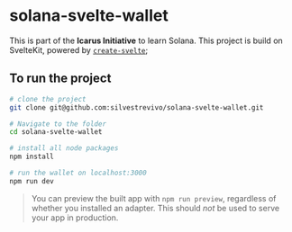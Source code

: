 # solana-svelte-wallet

This is part of the **Icarus Initiative** to learn Solana. This project is build on SvelteKit, powered by [`create-svelte`](https://github.com/sveltejs/kit/tree/master/packages/create-svelte);

## To run the project

```bash
# clone the project
git clone git@github.com:silvestrevivo/solana-svelte-wallet.git

# Navigate to the folder
cd solana-svelte-wallet

# install all node packages
npm install

# run the wallet on localhost:3000
npm run dev
```

> You can preview the built app with `npm run preview`, regardless of whether you installed an adapter. This should _not_ be used to serve your app in production.
